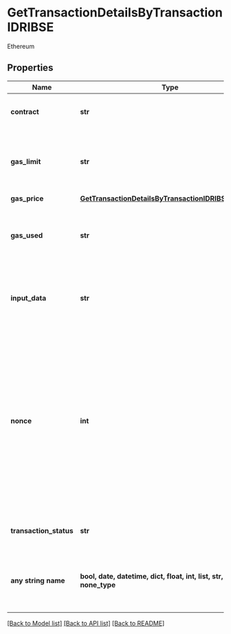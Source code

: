# GetTransactionDetailsByTransactionIDRIBSE

Ethereum

## Properties
Name | Type | Description | Notes
------------ | ------------- | ------------- | -------------
**contract** | **str** | Represents the specific transaction contract. | 
**gas_limit** | **str** | Represents the amount of gas used by this specific transaction alone. | 
**gas_price** | [**GetTransactionDetailsByTransactionIDRIBSEGasPrice**](GetTransactionDetailsByTransactionIDRIBSEGasPrice.md) |  | 
**gas_used** | **str** | Represents the exact unit of gas that was used for the transaction. | 
**input_data** | **str** | Represents additional information that is required for the transaction. | 
**nonce** | **int** | Represents the sequential running number for an address, starting from 0 for the first transaction. E.g., if the nonce of a transaction is 10, it would be the 11th transaction sent from the sender&#39;s address. | 
**transaction_status** | **str** | Represents the status of this transaction. | 
**any string name** | **bool, date, datetime, dict, float, int, list, str, none_type** | any string name can be used but the value must be the correct type | [optional]

[[Back to Model list]](../README.md#documentation-for-models) [[Back to API list]](../README.md#documentation-for-api-endpoints) [[Back to README]](../README.md)


